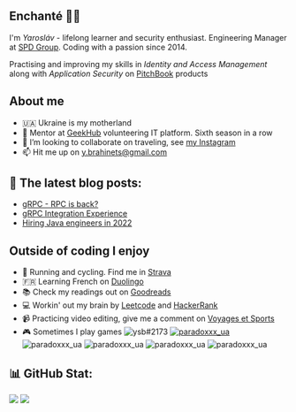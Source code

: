 ## Enchanté 👋🏼

I'm _Yarosláv_ - lifelong learner and security enthusiast. Engineering Manager at [SPD Group](https://spd.group/author/y-brahinets/). Coding with a passion since 2014. 

Practising and improving my skills in _Identity and Access Management_ along with *Application Security* on [PitchBook](https://pitchbook.com) products

## About me
- 🇺🇦 Ukraine is my motherland
- 🌱 Mentor at [GeekHub](https://geekhub.ck.ua) volunteering IT platform. Sixth season in a row
- 👯 I’m looking to collaborate on traveling, see [my Instagram](https://www.instagram.com/takeshi.1/)
- 📫 Hit me up on [y.brahinets@gmail.com](mailto:y.brahinets@gmail.com)
  
## 📙 The latest blog posts:
- [gRPC - RPC is back?](https://spd-ukraine.medium.com/grpc-rpc-is-back-921da7a1de29)
- [gRPC Integration Experience](https://tproger.ru/articles/grpc-integration-experience/)
- [Hiring Java engineers in 2022](https://spd.group/java-software-development/hire-java-developers-in-2022)

## Outside of coding I enjoy
- 👟 Running and cycling. Find me in [Strava](https://www.strava.com/athletes/ybrahinets)
- 🇫🇷 Learning French on [Duolingo](https://www.duolingo.com/profile/takeshi.1)
- 📚 Check my readings out on [Goodreads](https://www.goodreads.com/user/show/77513249)
- 💻 Workin' out my brain by [Leetcode](https://leetcode.com/brahinets) and [HackerRank](https://www.hackerrank.com/y_brahinets)
- 📹 Practicing video editing, give me a comment on [Voyages et Sports](https://www.youtube.com/channel/UC3k03B6omo_qA4k48A4V3JQ)
- 🎮 Sometimes I play games 
![ysb#2173](https://img.shields.io/badge/battle.net-%2300AEFF.svg?style=for-the-badge&logo=battle.net&logoColor=white)
[![paradoxxx_ua](https://img.shields.io/badge/Steam-%23000000?style=for-the-badge&logo=steam&logoColor=white)](https://steamcommunity.com/id/paradoxxx_ua)
![paradoxxx_ua](https://img.shields.io/badge/ea-%23000000.svg?style=for-the-badge&logo=ea&logoColor=white)
![paradoxxx_ua](https://img.shields.io/badge/epicgames-%23313131.svg?style=for-the-badge&logo=epicgames&logoColor=white)
![paradoxxx_ua](https://img.shields.io/badge/Ubisoft-%23F5F5F5.svg?style=for-the-badge&logo=Ubisoft&logoColor=white)
![paradoxxx_ua](https://img.shields.io/badge/GOG-%23F5F5F5.svg?style=for-the-badge&logo=Gog&logoColor=white)

## 📊 GitHub Stat:
![](https://github-readme-stats.vercel.app/api?username=brahinets&theme=light&hide_border=true&include_all_commits=true&count_private=true)
![](https://github-readme-streak-stats.herokuapp.com/?user=brahinets&theme=light&hide_border=true)
